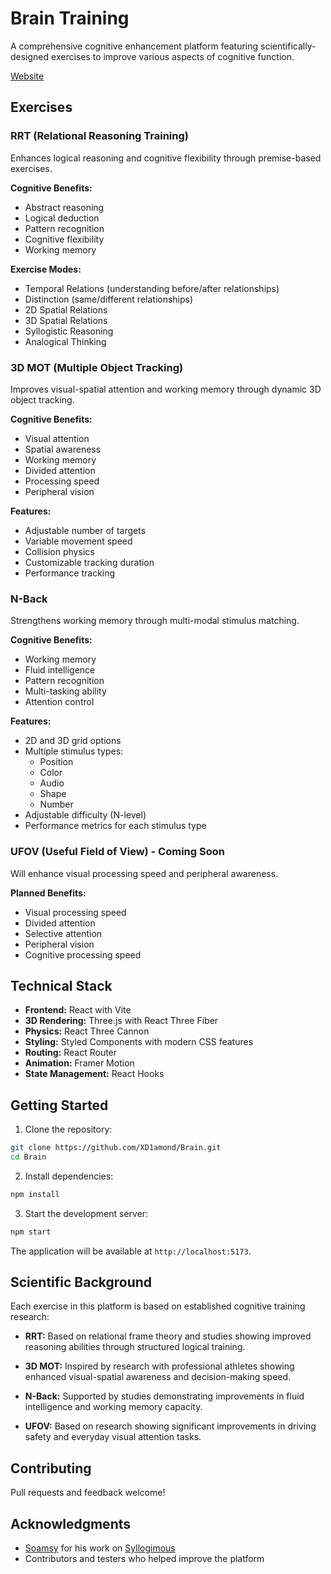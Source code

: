 # Brain Training

A comprehensive cognitive enhancement platform featuring scientifically-designed exercises to improve various aspects of cognitive function.

[Website](https://xd1amond.github.io/Brain/#/analytics)

## Exercises

### RRT (Relational Reasoning Training)
Enhances logical reasoning and cognitive flexibility through premise-based exercises.

**Cognitive Benefits:**
- Abstract reasoning
- Logical deduction
- Pattern recognition
- Cognitive flexibility
- Working memory

**Exercise Modes:**
- Temporal Relations (understanding before/after relationships)
- Distinction (same/different relationships)
- 2D Spatial Relations
- 3D Spatial Relations
- Syllogistic Reasoning
- Analogical Thinking

### 3D MOT (Multiple Object Tracking)
Improves visual-spatial attention and working memory through dynamic 3D object tracking.

**Cognitive Benefits:**
- Visual attention
- Spatial awareness
- Working memory
- Divided attention
- Processing speed
- Peripheral vision

**Features:**
- Adjustable number of targets
- Variable movement speed
- Collision physics
- Customizable tracking duration
- Performance tracking

### N-Back
Strengthens working memory through multi-modal stimulus matching.

**Cognitive Benefits:**
- Working memory
- Fluid intelligence
- Pattern recognition
- Multi-tasking ability
- Attention control

**Features:**
- 2D and 3D grid options
- Multiple stimulus types:
  - Position
  - Color
  - Audio
  - Shape
  - Number
- Adjustable difficulty (N-level)
- Performance metrics for each stimulus type

### UFOV (Useful Field of View) - Coming Soon
Will enhance visual processing speed and peripheral awareness.

**Planned Benefits:**
- Visual processing speed
- Divided attention
- Selective attention
- Peripheral vision
- Cognitive processing speed

## Technical Stack

- **Frontend:** React with Vite
- **3D Rendering:** Three.js with React Three Fiber
- **Physics:** React Three Cannon
- **Styling:** Styled Components with modern CSS features
- **Routing:** React Router
- **Animation:** Framer Motion
- **State Management:** React Hooks

## Getting Started

1. Clone the repository:
```bash
git clone https://github.com/XD1amond/Brain.git
cd Brain
```

2. Install dependencies:
```bash
npm install
```

3. Start the development server:
```bash
npm start
```

The application will be available at `http://localhost:5173`.

## Scientific Background

Each exercise in this platform is based on established cognitive training research:

- **RRT:** Based on relational frame theory and studies showing improved reasoning abilities through structured logical training.

- **3D MOT:** Inspired by research with professional athletes showing enhanced visual-spatial awareness and decision-making speed.

- **N-Back:** Supported by studies demonstrating improvements in fluid intelligence and working memory capacity.

- **UFOV:** Based on research showing significant improvements in driving safety and everyday visual attention tasks.

## Contributing

Pull requests and feedback welcome!

## Acknowledgments

- [Soamsy](https://github.com/soamsy) for his work on [Syllogimous](https://github.com/soamsy/Syllogimous-v3)
- Contributors and testers who helped improve the platform
